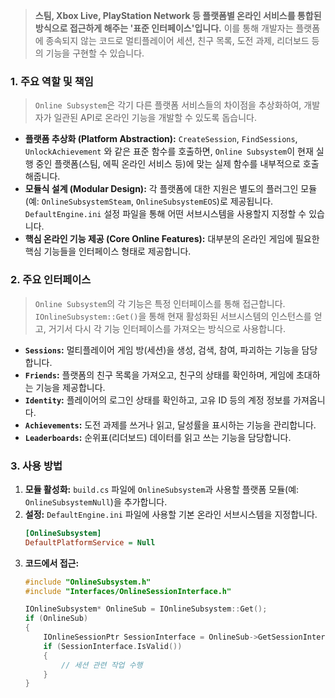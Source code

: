> **스팀, Xbox Live, PlayStation Network 등 플랫폼별 온라인 서비스를 통합된 방식으로 접근하게 해주는 '표준 인터페이스'입니다.** 이를 통해 개발자는 플랫폼에 종속되지 않는 코드로 멀티플레이어 세션, 친구 목록, 도전 과제, 리더보드 등의 기능을 구현할 수 있습니다.

### **1. 주요 역할 및 책임**
> `Online Subsystem`은 각기 다른 플랫폼 서비스들의 차이점을 추상화하여, 개발자가 일관된 API로 온라인 기능을 개발할 수 있도록 돕습니다.
* **플랫폼 추상화 (Platform Abstraction):**
    `CreateSession`, `FindSessions`, `UnlockAchievement` 와 같은 표준 함수를 호출하면, `Online Subsystem`이 현재 실행 중인 플랫폼(스팀, 에픽 온라인 서비스 등)에 맞는 실제 함수를 내부적으로 호출해줍니다.
* **모듈식 설계 (Modular Design):**
    각 플랫폼에 대한 지원은 별도의 플러그인 모듈(예: `OnlineSubsystemSteam`, `OnlineSubsystemEOS`)로 제공됩니다. `DefaultEngine.ini` 설정 파일을 통해 어떤 서브시스템을 사용할지 지정할 수 있습니다.
* **핵심 온라인 기능 제공 (Core Online Features):**
    대부분의 온라인 게임에 필요한 핵심 기능들을 인터페이스 형태로 제공합니다.

### **2. 주요 인터페이스**
> `Online Subsystem`의 각 기능은 특정 인터페이스를 통해 접근합니다. `IOnlineSubsystem::Get()`을 통해 현재 활성화된 서브시스템의 인스턴스를 얻고, 거기서 다시 각 기능 인터페이스를 가져오는 방식으로 사용합니다.
* **`Sessions`:** 멀티플레이어 게임 방(세션)을 생성, 검색, 참여, 파괴하는 기능을 담당합니다.
* **`Friends`:** 플랫폼의 친구 목록을 가져오고, 친구의 상태를 확인하며, 게임에 초대하는 기능을 제공합니다.
* **`Identity`:** 플레이어의 로그인 상태를 확인하고, 고유 ID 등의 계정 정보를 가져옵니다.
* **`Achievements`:** 도전 과제를 쓰거나 읽고, 달성률을 표시하는 기능을 관리합니다.
* **`Leaderboards`:** 순위표(리더보드) 데이터를 읽고 쓰는 기능을 담당합니다.

### **3. 사용 방법**
1.  **모듈 활성화:** `build.cs` 파일에 `OnlineSubsystem`과 사용할 플랫폼 모듈(예: `OnlineSubsystemNull`)을 추가합니다.
2.  **설정:** `DefaultEngine.ini` 파일에 사용할 기본 온라인 서브시스템을 지정합니다.
    ```ini
    [OnlineSubsystem]
    DefaultPlatformService = Null
    ```
3.  **코드에서 접근:**
    ```cpp
    #include "OnlineSubsystem.h"
    #include "Interfaces/OnlineSessionInterface.h"

    IOnlineSubsystem* OnlineSub = IOnlineSubsystem::Get();
    if (OnlineSub)
    {
        IOnlineSessionPtr SessionInterface = OnlineSub->GetSessionInterface();
        if (SessionInterface.IsValid())
        {
            // 세션 관련 작업 수행
        }
    }
    ```